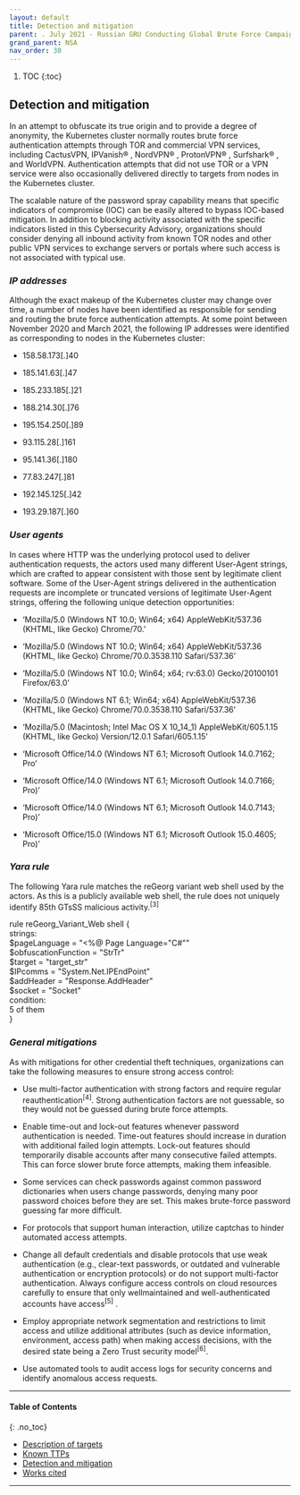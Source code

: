 ```yaml
---
layout: default
title: Detection and mitigation
parent: . July 2021 - Russian GRU Conducting Global Brute Force Campaign to Compromise Enterprise and Cloud Environments  
grand_parent: NSA 
nav_order: 30 
---
```

<style>
.dont-break-out {
  /* These are technically the same, but use both */
  overflow-wrap: break-word;
  word-wrap: break-word;

     -ms-word-break: break-all;
  /* This is the dangerous one in WebKit, as it breaks things wherever */
  word-break: break-all;
  /* Instead use this non-standard one: */
  word-break: break-word;
}

.youtube-container {
    position: relative;
    width: 100%;
    height: 0;
    padding-bottom: 56.25%;
}
.youtube-video {
    position: absolute;
    top: 0;
    left: 0;
    width: 100%;
    height: 100%;
}

</style>

<div class="dont-break-out" markdown="1">

1. TOC
{:toc}

## Detection and mitigation
In an attempt to obfuscate its true origin and to provide a degree of anonymity, the Kubernetes cluster normally routes brute force authentication attempts through TOR and commercial VPN services, including CactusVPN, IPVanish® , NordVPN® , ProtonVPN® , Surfshark® , and WorldVPN. Authentication attempts that did not use TOR or a VPN service were also occasionally delivered directly to targets from nodes in the Kubernetes cluster.

The scalable nature of the password spray capability means that specific indicators of compromise (IOC) can be easily altered to bypass IOC-based mitigation. In addition to blocking activity associated with the specific indicators listed in this Cybersecurity Advisory, organizations should consider denying all inbound activity from known TOR nodes and other public VPN services to exchange servers or portals where such access is not associated with typical use.

### *IP addresses*
Although the exact makeup of the Kubernetes cluster may change over time, a number of nodes have been identified as responsible for sending and routing the brute force authentication attempts. At some point between November 2020 and March 2021, the following IP addresses were identified as corresponding to nodes in the Kubernetes cluster:

- 158.58.173[.]40

- 185.141.63[.]47

- 185.233.185[.]21

- 188.214.30[.]76

- 195.154.250[.]89

- 93.115.28[.]161

- 95.141.36[.]180

- 77.83.247[.]81

- 192.145.125[.]42

- 193.29.187[.]60

### *User agents*
In cases where HTTP was the underlying protocol used to deliver authentication requests, the actors used many different User-Agent strings, which are crafted to appear consistent with those sent by legitimate client software. Some of the User-Agent strings delivered in the authentication requests are incomplete or truncated versions of legitimate User-Agent strings, offering the following unique detection opportunities:

- ‘Mozilla/5.0 (Windows NT 10.0; Win64; x64) AppleWebKit/537.36 (KHTML, like Gecko) Chrome/70.’ 

- ‘Mozilla/5.0 (Windows NT 10.0; Win64; x64) AppleWebKit/537.36 (KHTML, like Gecko) Chrome/70.0.3538.110 Safari/537.36’ 

- ‘Mozilla/5.0 (Windows NT 10.0; Win64; x64; rv:63.0) Gecko/20100101 Firefox/63.0’ 

- ‘Mozilla/5.0 (Windows NT 6.1; Win64; x64) AppleWebKit/537.36 (KHTML, like Gecko) Chrome/70.0.3538.110 Safari/537.36’ 

- ‘Mozilla/5.0 (Macintosh; Intel Mac OS X 10_14_1) AppleWebKit/605.1.15 (KHTML, like Gecko) Version/12.0.1 Safari/605.1.15’ 

- ‘Microsoft Office/14.0 (Windows NT 6.1; Microsoft Outlook 14.0.7162; Pro’ 

- ‘Microsoft Office/14.0 (Windows NT 6.1; Microsoft Outlook 14.0.7166; Pro)’ 

- ‘Microsoft Office/14.0 (Windows NT 6.1; Microsoft Outlook 14.0.7143; Pro)’ 

- ‘Microsoft Office/15.0 (Windows NT 6.1; Microsoft Outlook 15.0.4605; Pro)’

### *Yara rule*
The following Yara rule matches the reGeorg variant web shell used by the actors. As this is a publicly available web shell, the rule does not uniquely identify 85th GTsSS malicious activity.<sup>[3]</sup>

rule reGeorg_Variant_Web shell {  
strings:  
$pageLanguage = "<%@ Page Language=\"C#\""  
$obfuscationFunction = "StrTr"  
$target = "target_str"   
$IPcomms = "System.Net.IPEndPoint"  
$addHeader = "Response.AddHeader"  
$socket = "Socket"  
condition:  
5 of them  
}  

### *General mitigations*
As with mitigations for other credential theft techniques, organizations can take the following measures to ensure strong access control:

- Use multi-factor authentication with strong factors and require regular reauthentication<sup>[4]</sup>. Strong authentication factors are not guessable, so they would not be guessed during brute force attempts. 

- Enable time-out and lock-out features whenever password authentication is needed. Time-out features should increase in duration with additional failed login attempts. Lock-out features should temporarily disable accounts after many consecutive failed attempts. This can force slower brute force attempts, making them infeasible. 

- Some services can check passwords against common password dictionaries when users change passwords, denying many poor password choices before they are set. This makes brute-force password guessing far more difficult.

- For protocols that support human interaction, utilize captchas to hinder automated access attempts. 

- Change all default credentials and disable protocols that use weak authentication (e.g., clear-text passwords, or outdated and vulnerable authentication or encryption protocols) or do not support multi-factor authentication. Always configure access controls on cloud resources carefully to ensure that only wellmaintained and well-authenticated accounts have access<sup>[5]</sup> . 

- Employ appropriate network segmentation and restrictions to limit access and utilize additional attributes (such as device information, environment, access path) when making access decisions, with the desired state being a Zero Trust security model<sup>[6]</sup>. 

- Use automated tools to audit access logs for security concerns and identify anomalous access requests.


***

#### Table of Contents
{: .no_toc}

<ul><li> <a href="/docs/nsa/Russian-GRU-Conducting-Global-Brute-Force-Campaign-to-Compromise-Enterprise-and-Cloud-Environments-1/">Description of targets</a></li><li> <a href="/docs/nsa/Russian-GRU-Conducting-Global-Brute-Force-Campaign-to-Compromise-Enterprise-and-Cloud-Environments-2/">Known TTPs</a></li><li> <a href="/docs/nsa/Russian-GRU-Conducting-Global-Brute-Force-Campaign-to-Compromise-Enterprise-and-Cloud-Environments-3/">Detection and mitigation</a></li><li> <a href="/docs/nsa/Russian-GRU-Conducting-Global-Brute-Force-Campaign-to-Compromise-Enterprise-and-Cloud-Environments-4/">Works cited</a></li></ul>

***

</div>
